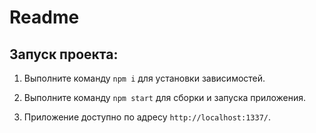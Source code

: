 # Readme

## Запуск проекта:

1. Выполните команду `npm i` для установки зависимостей.

2. Выполните команду `npm start` для сборки и запуска приложения.

3. Приложение доступно по адресу `http://localhost:1337/`.
